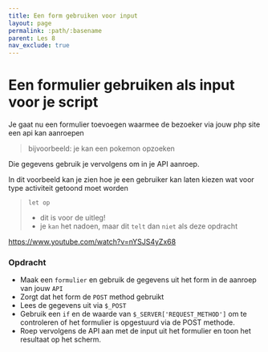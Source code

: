 ```yaml
---
title: Een form gebruiken voor input
layout: page 
permalink: :path/:basename 
parent: Les 8
nav_exclude: true
---
```


# Een formulier gebruiken als input voor je script 

Je gaat nu een formulier toevoegen waarmee de bezoeker via jouw php site een api kan aanroepen
> bijvoorbeeld:
> je kan een pokemon opzoeken

Die gegevens gebruik je vervolgens om in je API aanroep.

In dit voorbeeld kan je zien hoe je een gebruiker kan laten kiezen wat voor type activiteit getoond moet worden

> `let op` 
> - dit is voor de uitleg!
> - je `kan` het nadoen, maar dit `telt` dan `niet` als deze opdracht

https://www.youtube.com/watch?v=nYSJS4yZx68

### Opdracht

- Maak een `formulier` en gebruik de gegevens uit het form in de aanroep van jouw `API`
- Zorgt dat het form de `POST` method gebruikt
- Lees de gegevens uit via `$_POST`
- Gebruik een `if` en de waarde van `$_SERVER['REQUEST_METHOD']`  om te controleren of het formulier is opgestuurd via de POST methode.
- Roep vervolgens de API aan met de input uit het formulier en toon het resultaat op het scherm.
